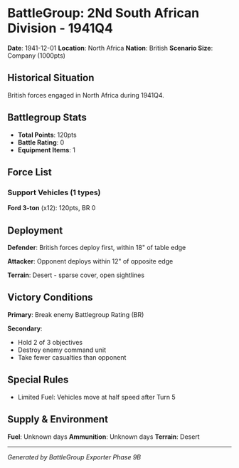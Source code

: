 # BattleGroup: 2Nd South African Division - 1941Q4

**Date**: 1941-12-01
**Location**: North Africa
**Nation**: British
**Scenario Size**: Company (1000pts)

## Historical Situation

British forces engaged in North Africa during 1941Q4.

## Battlegroup Stats

- **Total Points**: 120pts
- **Battle Rating**: 0
- **Equipment Items**: 1

## Force List

### Support Vehicles (1 types)

**Ford 3-ton** (x12): 120pts, BR 0

## Deployment

**Defender**: British forces deploy first, within 18" of table edge

**Attacker**: Opponent deploys within 12" of opposite edge

**Terrain**: Desert - sparse cover, open sightlines

## Victory Conditions

**Primary**: Break enemy Battlegroup Rating (BR)

**Secondary**:
- Hold 2 of 3 objectives
- Destroy enemy command unit
- Take fewer casualties than opponent

## Special Rules

- Limited Fuel: Vehicles move at half speed after Turn 5

## Supply & Environment

**Fuel**: Unknown days
**Ammunition**: Unknown days
**Terrain**: Desert

---

*Generated by BattleGroup Exporter Phase 9B*
